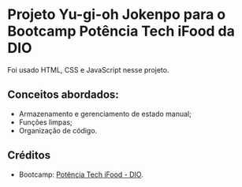 # Projeto Yu-gi-oh Jokenpo para o Bootcamp Potência Tech iFood da DIO

Foi usado HTML, CSS e JavaScript nesse projeto.

## Conceitos abordados:

- Armazenamento e gerenciamento de estado manual;
- Funções limpas;
- Organização de código.

## Créditos

- Bootcamp: [Potência Tech iFood - DIO](www.dio.me/bootcamp/potencia-tech-ifood-desenvolvimento-de-jogos).